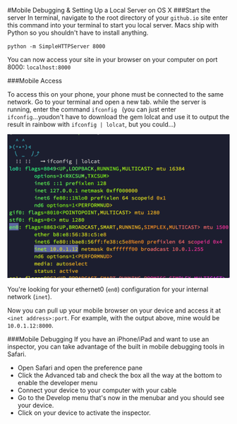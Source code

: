 #Mobile Debugging & Setting Up a Local Server on OS X
###Start the server
In terminal, navigate to the root directory of your `github.io` site enter this command into your terminal to start you local server. Macs ship with Python so you shouldn't have to install anything.
```
python -m SimpleHTTPServer 8000
```
You can now access your site in your browser on your computer on port 8000: `localhost:8000`

###Mobile Access

To access this on your phone, your phone must be connected to the same network. Go to your terminal and open a new tab. while the server is running, enter the command `ifconfig ` (you can just enter `ifconfig`...youdon't have to download the gem lolcat and use it to output the result in rainbow with `ifconfig | lolcat`, but you could...)

![ifconfig](ifconfig.png)

You're looking for your ethernet0 (`en0`) configuration for your internal network (`inet`). 

Now you can pull up your mobile browser on your device and access it at `<inet address>:port`. For example, with the output above, mine would be `10.0.1.12:8000`.


###Mobile Debugging
If you have an iPhone/iPad and want to use an inspector, you can take advantage of the built in mobile debugging tools in Safari. 
- Open Safari and open the preference pane
- Click the Advanced tab and check the box all the way at the bottom to enable the developer menu
- Connect your device to your computer with your cable
- Go to the Develop menu that's now in the menubar and you should see your device.
- Click on your device to activate the inspector.

